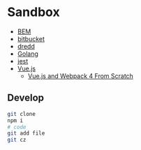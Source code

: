 # Sandbox

- [BEM](bem)
- [bitbucket](Bitbucket)
- [dredd](dredd)
- [Golang](golang)
- [jest](jest)
- [Vue.js](vuejs)
  - [Vue.js and Webpack 4 From Scratch](vuejs/webpack)

## Develop

```bash
git clone
npm i
# code
git add file
git cz
```
